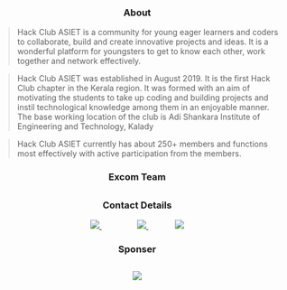 <h3 align="center">
  About
</h3>

> Hack Club ASIET is a community for young eager learners and coders to collaborate, build and create innovative projects and ideas. It is a wonderful platform for youngsters to get to know each other, work together and network effectively.

> Hack Club ASIET was established in August 2019. It is the first Hack Club chapter in the Kerala region. It was formed with an aim of motivating the students to take up coding and building projects and instil technological knowledge among them in an enjoyable manner. The base working location of the club is Adi Shankara Institute of Engineering and Technology, Kalady


> Hack Club ASIET currently has about 250+ members and functions most effectively with active participation from the members.

<h3 align="center">
  Excom Team
</h3>

<h2 align="center>
 <img src="https://drive.google.com/uc?export=view&id=1WXiumqwVYjpwsShB1sclXZWPFZg4khoN" align="center" width="70" height="70" />
</h2> 

<h3 align="center">
  Contact Details
 </h3>

<p align='center'>
  
  <a href="https://www.linkedin.com/in/hackclubasiet">
    <img src="https://img.shields.io/badge/linkedin-%230077B5.svg?&style=for-the-badge&logo=linkedin&logoColor=white" />
  </a>
 &nbsp;&nbsp;&nbsp;&nbsp;&nbsp;&nbsp;&nbsp;&nbsp;&nbsp;&nbsp;&nbsp;&nbsp;&nbsp;&nbsp;&nbsp;
  <a href="mailto:hackclub@adishankara.ac.in">
    <img src="https://img.shields.io/badge/Gmail-D14836?style=for-the-badge&logo=gmail&logoColor=white" />        
  </a>&nbsp;&nbsp;&nbsp;&nbsp;&nbsp;&nbsp;&nbsp;&nbsp;&nbsp;&nbsp;&nbsp;
  <a href="https://www.instagram.com/hackclubasiet">
    <img src="https://img.shields.io/badge/Instagram-%23E4405F.svg?style=for-the-badge&logo=Instagram&logoColor=white" />
  </a>
  
<h3 align="center">
  Sponser
</h3>

<h2 align="center">
  <a href="https://www.buymeacoffee.com/hackclubasiet">
    <img src="https://img.shields.io/badge/Buy%20Me%20a%20Coffee-ffdd00?style=for-the-badge&logo=buy-me-a-coffee&logoColor=black"/>
  </a>
</h2>
</p>
